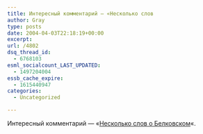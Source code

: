 ```yaml
---
title: Интересный комментарий — «Несколько слов
author: Gray
type: posts
date: 2004-04-03T22:18:19+00:00
excerpt:
url: /4802
dsq_thread_id:
  - 6768103
esml_socialcount_LAST_UPDATED:
  - 1497204004
essb_cache_expire:
  - 1615440947
categories:
  - Uncategorized

---
```








Интересный комментарий &#8212; &#171;<a href="http://www.livejournal.com/users/sorex/31171.html" target="_blank">Несколько слов о Белковском</a>&#171;.